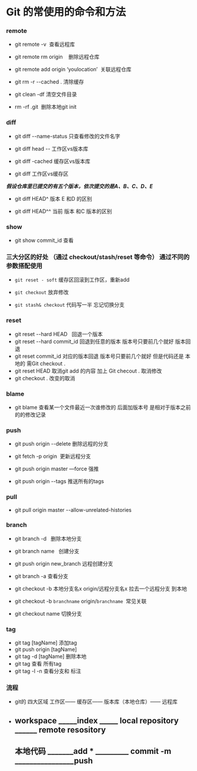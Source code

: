 # Git 的常使用的命令和方法




###  remote 

+ git remote -v  查看远程库

+ git remote rm origin    删除远程仓库

+ git remote add origin ‘youlocation’  关联远程仓库

+ git rm -r --cached . 清除缓存

+ git clean -df     清空文件目录

+ rm -rf .git  删除本地git init 


### diff  

+ git diff  --name-status      只查看修改的文件名字

+ git diff head --<filename>   工作区vs版本库
 
+ git  diff -cached  缓存区vs版本库
 
+ git  diff  工作区vs缓存区


***假设仓库里已提交的有五个版本，依次提交的是A、B、C、D、E***

+ git diff HEAD^  版本 E 和D 的区别 

+ git diff  HEAD^^   当前 版本 和C  版本的区别


### show 

+ git show  commit_id 查看

### 三大分区的好处 （通过 checkout/stash/reset 等命令） 通过不同的参数搭配使用

+ `git reset - soft`  缓存区回滚到工作区，重新add 

+ `git checkout`  放弃修改

+ `git stash& checkout`  代码写一半 忘记切换分支





###  reset 

+ git  reset --hard HEAD   回退一个版本 
+ git  reset --hard commit_id  回退到任意的版本  版本号只要前几个就好 版本回退 
+ git  reset  commit_id   对应的版本回退  版本号只要前几个就好  但是代码还是 本地的 需Git checkout .
+ git  reset HEAD   取消git  add  的内容  加上 Git checout  . 取消修改
+ git  checkout .   改变的取消

### blame

+ git   blame   查看某一个文件最近一次谁修改的    后面加版本号  是相对于版本之前的的修改记录

### push 

+ git push origin --delete <BranchName> 删除远程的分支
 
+ git fetch -p origin  更新远程分支  

+ git push origin master —force   强推   

+ git push origin  --tags    推送所有的tags  

### pull

+ git pull origin master --allow-unrelated-histories


### branch 

+ git branch -d <BranchName>   删除本地分支
 
+ git branch  name   创建分支

+ git push origin new_branch  远程创建分支
 
+ git branch -a 查看分支

+ git checkout -b 本地分支名x origin/远程分支名x   拉去一个远程分支 到本地
 
+ git checkout -b ```branchname``` origin/```branchname```  常见关联
 
+ git  checkout name 切换分支
 
### tag

+ git tag [tagName] 添加tag  
+ git push origin [tagName]
+ git tag -d [tagName]  删除本地
+ git tag  查看 所有tag
+ git tag -l -n 查看分支和 标注

 ### 流程 
 
+ git的 四大区域  工作区—— 缓存区—— 版本库（本地仓库）—— 远程库

+ ## workspace  _____index  _____  local repository  ______ remote resository  
  

  ## 本地代码  _______add  * _________ commit -m ________________push    
  


 





 
 
 
 

